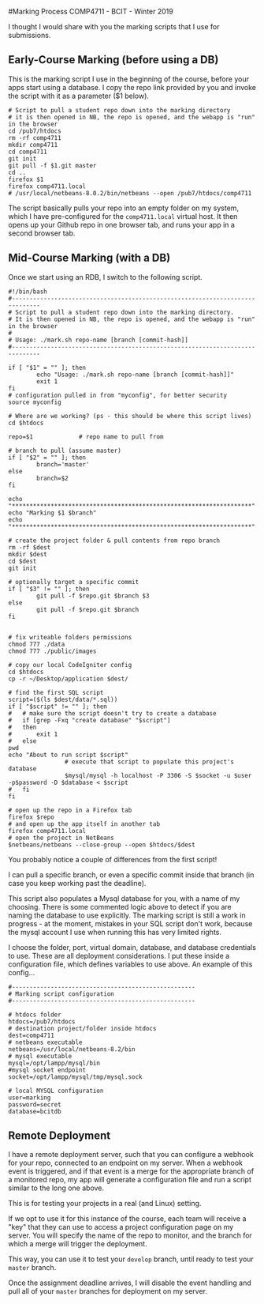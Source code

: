 #Marking Process
COMP4711 - BCIT - Winter 2019

I thought I would share with you the marking scripts that I use
for submissions.


## Early-Course Marking (before using a DB)

This is the marking script I use in the beginning of the course,
before your apps start using a database. I copy the repo link provided by you
and invoke the script with it as a parameter ($1 below).

    # Script to pull a student repo down into the marking directory
    # it is then opened in NB, the repo is opened, and the webapp is "run" in the browser
    cd /pub7/htdocs
    rm -rf comp4711
    mkdir comp4711
    cd comp4711
    git init
    git pull -f $1.git master
    cd ..
    firefox $1
    firefox comp4711.local
    # /usr/local/netbeans-8.0.2/bin/netbeans --open /pub7/htdocs/comp4711

The script basically pulls your repo into an empty folder on my system,
which I have pre-configured for the `comp4711.local` virtual host.
It  then opens up your Github repo in one browser tab, and runs your
app in a second browser tab.

## Mid-Course Marking (with a DB)

Once we start using an RDB, I switch to the following script.

    #!/bin/bash
    #------------------------------------------------------------------------------
    # Script to pull a student repo down into the marking directory.
    # It is then opened in NB, the repo is opened, and the webapp is "run" in the browser
    #
    # Usage: ./mark.sh repo-name [branch [commit-hash]]
    #------------------------------------------------------------------------------

    if [ "$1" = "" ]; then
            echo "Usage: ./mark.sh repo-name [branch [commit-hash]]"
            exit 1
    fi
    # configuration pulled in from "myconfig", for better security
    source myconfig

    # Where are we working? (ps - this should be where this script lives)
    cd $htdocs

    repo=$1				# repo name to pull from

    # branch to pull (assume master)
    if [ "$2" = "" ]; then 
            branch='master'
    else 
            branch=$2
    fi

    echo "********************************************************************"
    echo "Marking $1 $branch"
    echo "********************************************************************"

    # create the project folder & pull contents from repo branch
    rm -rf $dest
    mkdir $dest
    cd $dest
    git init

    # optionally target a specific commit
    if [ "$3" != "" ]; then 
            git pull -f $repo.git $branch $3
    else
            git pull -f $repo.git $branch
    fi


    # fix writeable folders permissions
    chmod 777 ./data
    chmod 777 ./public/images

    # copy our local CodeIgniter config
    cd $htdocs
    cp -r ~/Desktop/application $dest/

    # find the first SQL script
    script=($(ls $dest/data/*.sql))
    if [ "$script" != "" ]; then
    #	# make sure the script doesn't try to create a database
    #	if [grep -Fxq "create database" "$script"]
    #	then
    #		exit 1
    #	else
    pwd
    echo "About to run script $script"
                    # execute that script to populate this project's database
                    $mysql/mysql -h localhost -P 3306 -S $socket -u $user -p$password -D $database < $script
    #	fi
    fi

    # open up the repo in a Firefox tab
    firefox $repo
    # and open up the app itself in another tab
    firefox comp4711.local
    # open the project in NetBeans
    $netbeans/netbeans --close-group --open $htdocs/$dest

You probably notice a couple of differences from the first script!

I can pull a specific branch, or even a specific commit inside that branch
(in case you keep working past the deadline).

This script also populates a Mysql database for you, with a name of my choosing.
There is some commented logic above to detect if you are naming the database to
use explicitly. The marking script is still a work in progress - at the moment, 
mistakes in your SQL script don't work, because the
mysql account I use when running this has very limited rights.

I choose the folder, port, virtual domain, database, and database
credentials to use. These are all deployment considerations.
I put these inside a configuration file, which defines variables to use above.
An example of this config...

    #----------------------------------------------------
    # Marking script configuration
    #----------------------------------------------------

    # htdocs folder
    htdocs=/pub7/htdocs
    # destination project/folder inside htdocs
    dest=comp4711
    # netbeans executable
    netbeans=/usr/local/netbeans-8.2/bin
    # mysql executable
    mysql=/opt/lampp/mysql/bin
    #mysql socket endpoint
    socket=/opt/lampp/mysql/tmp/mysql.sock

    # local MYSQL configuration
    user=marking
    password=secret
    database=bcitdb

## Remote Deployment

I have a remote deployment server, such that you can configure
a webhook for your repo, connected to an endpoint on my server. 
When a webhook event is triggered, and if that event is a merge for
the appropriate branch of a monitored repo, my app will
generate a configuration file and run a script similar to the long one above.

This is for testing your projects in a real (and Linux) setting.

If we opt to use it for this instance of the course,
each team will receive a "key" that they can use to access a project
configuration page on my server. You will specify the name of the repo
to monitor, and the branch for which a merge will trigger the
deployment.

This way, you can use it to test your `develop` branch, until ready to test your
`master` branch.

Once the assignment deadline arrives, I will disable the event handling
and pull all of your `master` branches for deployment on my server.

